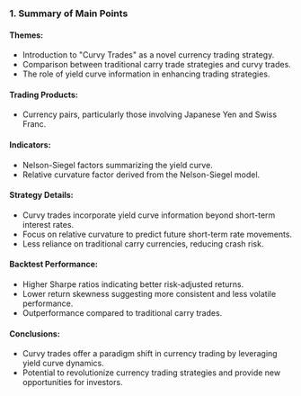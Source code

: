 ### 1. Summary of Main Points

#### Themes:
- Introduction to "Curvy Trades" as a novel currency trading strategy.
- Comparison between traditional carry trade strategies and curvy trades.
- The role of yield curve information in enhancing trading strategies.

#### Trading Products:
- Currency pairs, particularly those involving Japanese Yen and Swiss Franc.

#### Indicators:
- Nelson-Siegel factors summarizing the yield curve.
- Relative curvature factor derived from the Nelson-Siegel model.

#### Strategy Details:
- Curvy trades incorporate yield curve information beyond short-term interest rates.
- Focus on relative curvature to predict future short-term rate movements.
- Less reliance on traditional carry currencies, reducing crash risk.

#### Backtest Performance:
- Higher Sharpe ratios indicating better risk-adjusted returns.
- Lower return skewness suggesting more consistent and less volatile performance.
- Outperformance compared to traditional carry trades.

#### Conclusions:
- Curvy trades offer a paradigm shift in currency trading by leveraging yield curve dynamics.
- Potential to revolutionize currency trading strategies and provide new opportunities for investors.
